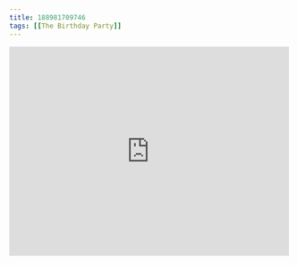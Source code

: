 ```yaml
---
title: 188981709746
tags: [[The Birthday Party]]
---
```

<iframe allow="accelerometer; autoplay; clipboard-write; encrypted-media; gyroscope; picture-in-picture" allowfullscreen="" frameborder="0" height="375" id="youtube_iframe" src="https://www.youtube.com/embed/l5I2vEcVC_I?feature=oembed&amp;enablejsapi=1&amp;origin=https://safe.txmblr.com&amp;wmode=opaque" width="500"></iframe>